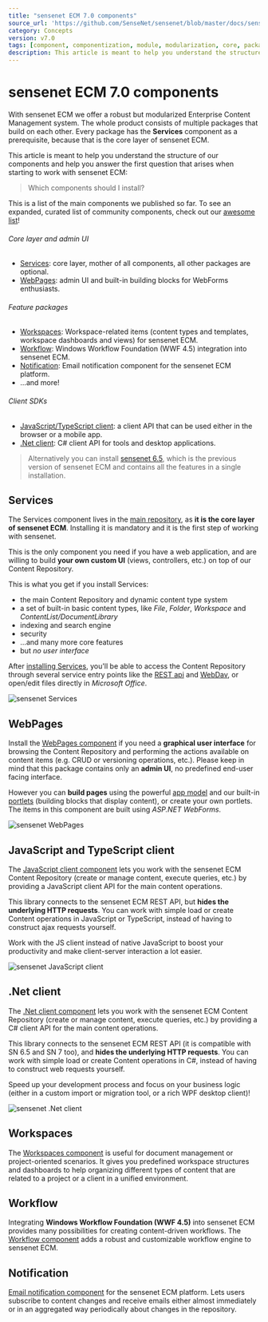 ```yaml
---
title: "sensenet ECM 7.0 components"
source_url: 'https://github.com/SenseNet/sensenet/blob/master/docs/sensenet-components.md'
category: Concepts
version: v7.0
tags: [component, componentization, module, modularization, core, packages, client, sdk, sn7]
description: This article is meant to help you understand the structure of our components and help you answer the first question that arises when starting to work with sensenet ECM.
---
```


# sensenet ECM 7.0 components
With sensenet ECM we offer a robust but modularized Enterprise Content Management system. The whole product consists of multiple packages that build on each other. Every package has the **Services** component as a prerequisite, because that is the core layer of sensenet ECM.

This article is meant to help you understand the structure of our components and help you answer the first question that arises when starting to work with sensenet ECM:

> Which components should I install?

This is a list of the main components we published so far. To see an expanded, curated list of community components, check out our [awesome list](https://github.com/SenseNet/awesome-sensenet)!

###### Core layer and admin UI
- [Services](#Services): core layer, mother of all components, all other packages are optional.
- [WebPages](#WebPages): admin UI and built-in building blocks for WebForms enthusiasts.

###### Feature packages
- [Workspaces](#Workspaces): Workspace-related items (content types and templates, workspace dashboards and views) for sensenet ECM.
- [Workflow](#Workflow): Windows Workflow Foundation (WWF 4.5) integration into sensenet ECM.
- [Notification](#Notification): Email notification component for the sensenet ECM platform.
- ...and more!

###### Client SDKs
- [JavaScript/TypeScript client](#ClientJs): a client API that can be used either in the browser or a mobile app.
- [.Net client](#ClientDotNet): C# client API for tools and desktop applications.

> Alternatively you can install [sensenet 6.5](/docs/how-to-install-sn6), which is the previous version of sensenet ECM and contains all the features in a single installation.

<a name="Services"></a>
## Services
The Services component lives in the [main repository](https://github.com/SenseNet/sensenet), as **it is the core layer of sensenet ECM**. Installing it is mandatory and it is the first step of working with sensenet.

This is the only component you need if you have a web application, and are willing to build **your own custom UI** (views, controllers, etc.) on top of our Content Repository.

This is what you get if you install Services:

- the main Content Repository and dynamic content type system
- a set of built-in basic content types, like *File*, *Folder*, *Workspace* and *ContentList/DocumentLibrary*
- indexing and search engine
- security
- ...and many more core features
- but *no user interface*

After [installing Services](/docs/install-sn-from-nuget), you'll be able to access the Content Repository through several service entry points like the [REST api](/docs/odata-rest-api) and [WebDav](/docs/webdav), or open/edit files directly in *Microsoft Office*.

![sensenet Services](https://github.com/SenseNet/sn-resources/raw/master/images/sn-components/sn-components_services.png "sensenet Services")

<a name="WebPages"></a>
## WebPages
Install the [WebPages component](https://github.com/SenseNet/sn-webpages) if you need a **graphical user interface** for browsing the Content Repository and performing the actions available on content items (e.g. CRUD or versioning operations, etc.). Please keep in mind that this package contains only an **admin UI**, no predefined end-user facing interface.

However you can **build pages** using the powerful [app model](/docs/smart-application-model) and our built-in [portlets](/docs/portlet) (building blocks that display content), or create your own portlets. The items in this component are built using *ASP.NET WebForms*.

![sensenet WebPages](https://github.com/SenseNet/sn-resources/raw/master/images/sn-components/sn-components_webforms.png "sensenet WebPages")

<a name="ClientJs"></a>
## JavaScript and TypeScript client
The [JavaScript client component](https://github.com/SenseNet/sn-client-js) lets you work with the sensenet ECM Content Repository (create or manage content, execute queries, etc.) by providing a JavaScript client API for the main content operations.

This library connects to the sensenet ECM REST API, but **hides the underlying HTTP requests**. You can work with simple load or create Content operations in JavaScript or TypeScript, instead of having to construct ajax requests yourself.

Work with the JS client instead of native JavaScript to boost your productivity and make client-server interaction a lot easier.

![sensenet JavaScript client](https://github.com/SenseNet/sn-resources/raw/master/images/sn-components/sn-components_jsclient.png "sensenet JavaScript client")

<a name="ClientDotNet"></a>
## .Net client
The [.Net client component](https://github.com/SenseNet/sn-client-dotnet) lets you work with the sensenet ECM Content Repository (create or manage content, execute queries, etc.) by providing a C# client API for the main content operations.

This library connects to the sensenet ECM REST API (it is compatible with SN 6.5 and SN 7 too), and **hides the underlying HTTP requests**. You can work with simple load or create Content operations in C#, instead of having to construct web requests yourself.

Speed up your development process and focus on your business logic (either in a custom import or migration tool, or a rich WPF desktop client)!

![sensenet .Net client](https://github.com/SenseNet/sn-resources/raw/master/images/sn-components/sn-components_netclient.png "sensenet .Net client")

<a name="Workspaces"></a>
## Workspaces
The [Workspaces component](https://github.com/SenseNet/sn-workspaces) is useful for document management or project-oriented scenarios. It gives you predefined workspace structures and dashboards to help organizing different types of content that are related to a project or a client in a unified environment.

<a name="Workflow"></a>
## Workflow
Integrating **Windows Workflow Foundation (WWF 4.5)** into sensenet ECM provides many possibilities for creating content-driven workflows. The [Workflow component](https://github.com/SenseNet/sn-workflow) adds a robust and customizable workflow engine to sensenet ECM. 

<a name="Notification"></a>
## Notification
[Email notification component](https://github.com/SenseNet/sn-notification) for the sensenet ECM platform. Lets users subscribe to content changes and receive emails either almost immediately or in an aggregated way periodically about changes in the repository.